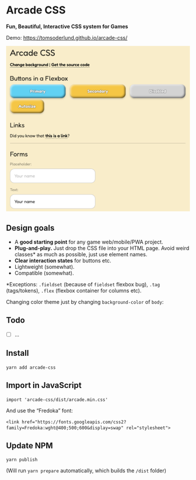 # Arcade CSS

**Fun, Beautiful, Interactive CSS system for Games**

Demo: https://tomsoderlund.github.io/arcade-css/

![Screenshot of Arcade CSS](docs/demo.png)


## Design goals

- A **good starting point** for any game web/mobile/PWA project.
- **Plug-and-play.** Just drop the CSS file into your HTML page. Avoid weird classes* as much as possible, just use element names.
- **Clear interaction states** for buttons etc.
- Lightweight (somewhat).
- Compatible (somewhat).

*Exceptions: `.fieldset` (because of `fieldset` flexbox bug), `.tag` (tags/tokens), `.flex` (flexbox container for columns etc).

Changing color theme just by changing `background-color` of `body`:

## Todo

- [ ] ...


## Install

    yarn add arcade-css


## Import in JavaScript

    import 'arcade-css/dist/arcade.min.css'

And use the “Fredoka” font:

    <link href="https://fonts.googleapis.com/css2?family=Fredoka:wght@400;500;600&display=swap" rel="stylesheet">


## Update NPM

    yarn publish

(Will run `yarn prepare` automatically, which builds the `/dist` folder)
